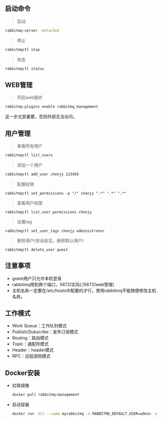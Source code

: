 ## 启动命令

> 启动

```bash
rabbitmq-server -detached
```



> 停止

```bash
rabbitmqctl stop
```



> 状态

```bash
rabbitmqctl status
```





## WEB管理

> 开启web插件

```bash
rabbitmq-plugins enable rabbitmq_management
```

这一步尤其重要，否则外部无法访问。





## 用户管理

> 查看所有用户

```bash
rabbitmqctl list_users
```



> 添加一个用户

```bash
rabbitmqctl add_user chenjy 123456
```



> 配置权限

```
rabbitmqctl set_permissions -p "/" chenjy ".*" ".*" ".*"
```



> 查看用户权限

```
rabbitmqctl list_user_permissions chenjy
```



> 设置tag

```
rabbitmqctl set_user_tags chenjy administrator
```



> 删除用户(安全起见，删除默认用户)

```
rabbitmqctl delete_user guest
```



## 注意事项

+ guest用户只允许本机登录
+ rabbitmq用到两个端口，5672(实际),15672(web管理)
+ 主机名称一定要在/etc/hosts中配置的才行，使用rabbitmq不能随便修改主机名称。



## 工作模式

+ Work Queue：工作队列模式
+ Publish/Subscribe：发布订阅模式
+ Routing：路由模式
+ Topic：通配符模式
+ Header：header模式
+ RPC：远程调用模式



## Docker安装

+ 拉取镜像

  ```bash
  docker pull rabbitmq:management
  ```

+ 启动容器

  ```bash
  docker run -dit --name myrabbitmq -e RABBITMQ_DEFAULT_USER=admin -e RABBITMQ_DEFAULT_PASS=admin -p 15672:15672 -p 5672:5672 rabbitmq:management
  ```

  